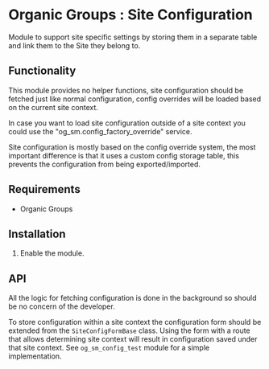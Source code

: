 # Organic Groups : Site Configuration
Module to support site specific settings by storing them in a separate table and
link them to the Site they belong to.


## Functionality
This module provides no helper functions, site configuration should be fetched
just like normal configuration, config overrides will be loaded based on the
current site context.

In case you want to load site configuration outside of a site context you could
use the "og_sm.config_factory_override" service.

Site configuration is mostly based on the config override system, the most
important difference is that it uses a custom config storage table, this prevents
the configuration from being exported/imported.



## Requirements
* Organic Groups



## Installation
1. Enable the module.



## API
All the logic for fetching configuration is done in the background so should be
no concern of the developer.

To store configuration within a site context the configuration form should be
extended from the `SiteConfigFormBase` class.
Using the form with a route that allows determining site context will result in
configuration saved under that site context. See `og_sm_config_test` module for a
simple implementation.
